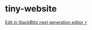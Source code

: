 # tiny-website

[Edit in StackBlitz next generation editor ⚡️](https://stackblitz.com/~/github.com/Julie122221/tiny-website)